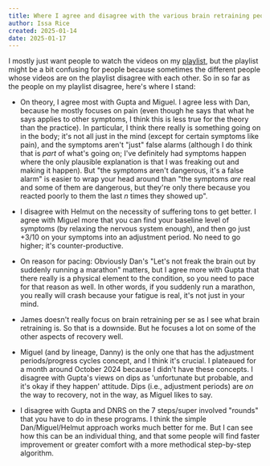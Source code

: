 ```yaml
---
title: Where I agree and disagree with the various brain retraining people and programs
author: Issa Rice
created: 2025-01-14
date: 2025-01-17
---
```


I mostly just want people to watch the videos on my [playlist](playlist.md),
but the playlist might be a bit confusing for people because sometimes the
different people whose videos are on the playlist disagree with each other. So
in so far as the people on my playlist disagree, here's where I stand:

- On theory, I agree most with Gupta and Miguel. I agree less with Dan, because
  he mostly focuses on pain (even though he says that what he says applies to
  other symptoms, I think this is less true for the theory than the practice).
  In particular, I think there really is something going on in the body; it's
  not all just in the mind (except for certain symptoms like pain), and the
  symptoms aren't "just" false alarms (although I do think that is _part_ of
  what's going on; I've definitely had symptoms happen where the only plausible
  explanation is that I was freaking out and making it happen). But "the
  symptoms aren't dangerous, it's a false alarm" is easier to wrap your head
  around than "the symptoms _are_ real and some of them are dangerous, but
  they're only there because you reacted poorly to them the last $n$ times they
  showed up".

- I disagree with Helmut on the necessity of suffering tons to get better. I
  agree with Miguel more that you can find your baseline level of symptoms (by
  relaxing the nervous system enough), and then go just +3/10 on your symptoms
  into an adjustment period. No need to go higher; it's counter-productive.

- On reason for pacing: Obviously Dan's "Let's not freak the brain out by
  suddenly running a marathon" matters, but I agree more with Gupta that there
  really is a physical element to the condition, so you need to pace for that
  reason as well. In other words, if you suddenly run a marathon, you really
  will crash because your fatigue is real, it's not just in your mind.

- James doesn't really focus on brain retraining per se as I see what brain
  retraining is. So that is a downside. But he focuses a lot on some of the
  other aspects of recovery well.

- Miguel (and by lineage, Danny) is the only one that has the adjustment
  periods/progress cycles concept, and I think it's crucial. I plateaued for a
  month around October 2024 because I didn't have these concepts. I disagree
  with Gupta's views on dips as 'unfortunate but probable, and it's okay if
  they happen' attitude. Dips (i.e., adjustment periods) are _on_ the way to
  recovery, not in the way, as Miguel likes to say.

- I disagree with Gupta and DNRS on the 7 steps/super involved "rounds" that
  you have to do in these programs. I think the simple Dan/Miguel/Helmut
  approach works much better for me. But I can see how this can be an
  individual thing, and that some people will find faster improvement or
  greater comfort with a more methodical step-by-step algorithm.
